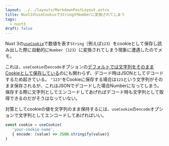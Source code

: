 ```yaml
---
layout: ../../layouts/MarkdownPostLayout.astro
title: Nuxt3のuseCookieでStringがNumberに変換されてしまう
tags:
  - nuxt3
draft: false
---
```

Nuxt 3の[`useCookie`](https://nuxt.com/docs/api/composables/use-cookie)で数値を表す`String`（例えば`123`）をcookieとして保存し読み出した際に自動的に`Number`（`123`）に変換されてしまう現象に遭遇したのでメモ。

これは、`useCookie`の`encode`オプションの[デフォルトでは文字列をそのままCookieとして保存している](https://github.com/nuxt/nuxt/blob/2ed819ab613f864aa1ef36289b43dfb89176165a/packages/nuxt/src/app/composables/cookie.ts#L33)のにも関わらず、デコード時はJSONとしてデコードするため起きている。
`"123"`をCookieに保存する場合は`123`という文字列がそのまま保存されるが、これはJSONでデコードした場合Numberになってしまう。
保存する際に文字列としてエンコードしてあげればデコード時も文字列として取得できるのだがそうはなっていない。

対策としてcookieの値を文字列のまま保持するには、`useCookie`の`encode`オプションで文字列としてエンコードしてあげればいい。

```typescript
const cookie = useCookie(
   'your-cookie-name', 
   { encode: (value) => JSON.stringify(value)}
)
```
